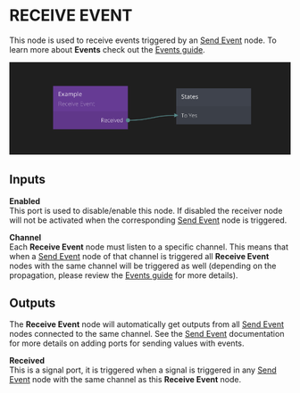 # RECEIVE EVENT

This node is used to receive events triggered by an [Send Event][0] node. To learn more about **Events** check out the [Events guide](/guides/events.md).

![](receive-event.png)

<div class = "node-inputs">

## Inputs

**Enabled**  
This port is used to disable/enable this node. If disabled the receiver node will not
be activated when the corresponding [Send Event][0] node is triggered.

**Channel**  
Each **Receive Event** node must listen to a specific channel. This means that when a [Send Event][0]
node of that channel is triggered all **Receive Event** nodes with the same channel will be triggered as well (depending on the propagation, please review the [Events guide](/guides/events.md) for more details).

</div>

<div class = "node-outputs">

## Outputs

The **Receive Event** node will automatically get outputs from all [Send Event][0] nodes connected
to the same channel. See the [Send Event][0] documentation for more details on adding ports for sending values with events.

</div>

**Received**  
This is a signal port, it is triggered when a signal is triggered in any [Send Event][0] node with
the same channel as this **Receive Event** node.

[0]: /nodes/standard/send-event.md
